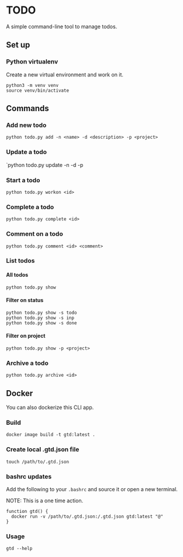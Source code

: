 # TODO

A simple command-line tool to manage todos.

## Set up

### Python virtualenv

Create a new virtual environment and work on it.

```
python3 -m venv venv
source venv/bin/activate
```

## Commands

### Add new todo

`python todo.py add -n <name> -d <description> -p <project>`

### Update a todo

`python todo.py update <id> -n <name> -d <description> -p <project>

### Start a todo

`python todo.py workon <id>`

### Complete a todo

`python todo.py complete <id>`

### Comment on a todo

`python todo.py comment <id> <comment>`

### List todos

#### All todos

`python todo.py show`

#### Filter on status

```
python todo.py show -s todo
python todo.py show -s inp
python todo.py show -s done
```

#### Filter on project

`python todo.py show -p <project>`

### Archive a todo

`python todo.py archive <id>`

## Docker

You can also dockerize this CLI app.

### Build

`docker image build -t gtd:latest .`

### Create local .gtd.json file

`touch /path/to/.gtd.json`

### bashrc updates

Add the following to your `.bashrc` and source it or open a new terminal.

NOTE: This is a one time action.

```
function gtd() {
  docker run -v /path/to/.gtd.json:/.gtd.json gtd:latest "@"
}
```

### Usage

`gtd --help`
